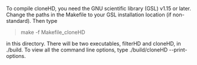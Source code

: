 To compile cloneHD, you need the GNU scientific library (GSL) v1.15 or later. Change the paths in the Makefile to your GSL installation location (if non-standard). Then type 

>make -f Makefile_cloneHD

in this directory. There will be two executables, filterHD and cloneHD, in ./build. To view all the command line options, type ./build/cloneHD --print-options.

